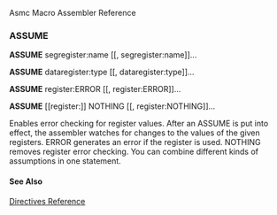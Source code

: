 Asmc Macro Assembler Reference

### ASSUME

**ASSUME** segregister:name [[, segregister:name]]...

**ASSUME** dataregister:type [[, dataregister:type]]...

**ASSUME** register:ERROR [[, register:ERROR]]...

**ASSUME** [[register:]] NOTHING [[, register:NOTHING]]...


Enables error checking for register values. After an ASSUME is put into effect, the assembler watches for changes to the values of the given registers. ERROR generates an error if the register is used. NOTHING removes register error checking. You can combine different kinds of assumptions in one statement.

#### See Also

[Directives Reference](readme.md)